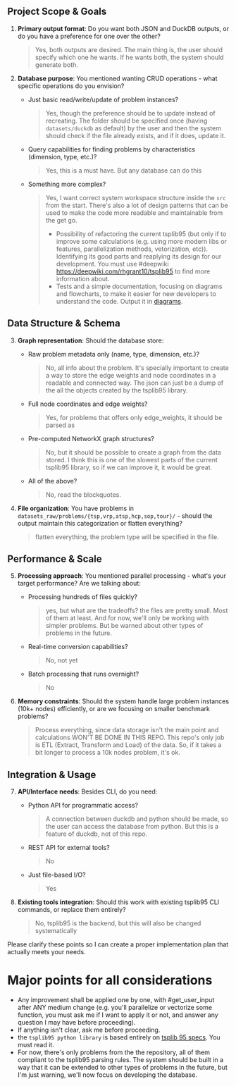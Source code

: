 ## Project Scope & Goals

1. **Primary output format**: Do you want both JSON and DuckDB outputs, or do you have a preference for one over the other?
   > Yes, both outputs are desired. The main thing is, the user should specify which one he wants. If he wants both, the system should generate both.

2. **Database purpose**: You mentioned wanting CRUD operations - what specific operations do you envision?
   - Just basic read/write/update of problem instances?
     > Yes, though the preference should be to update instead of recreating. The folder should be specified once (having `datasets/duckdb` as default) by the user and then the system should check if the file already exists, and if it does, update it.
   - Query capabilities for finding problems by characteristics (dimension, type, etc.)?
     > Yes, this is a must have. But any database can do this
   - Something more complex?
     > Yes, I want correct system workspace structure inside the `src` from the start. There's also a lot of design patterns that can be used to make the code more readable and maintainable from the get go.
     > - Possibility of refactoring the current tsplib95 (but only if to improve some calculations (e.g. using more modern libs or features, parallelization methods, vetorization, etc)). Identifying its good parts and reaplying its design for our development. You must use #deepwiki <https://deepwiki.com/rhgrant10/tsplib95> to find more information about.
     > - Tests and a simple documentation, focusing on diagrams and flowcharts, to make it easier for new developers to understand the code. Output it in [diagrams](./diagrams/).

## Data Structure & Schema

3. **Graph representation**: Should the database store:
   - Raw problem metadata only (name, type, dimension, etc.)?
     > No, all info about the problem. It's specially important to create a way to store the edge weights and node coordinates in a readable and connected way. The json can just be a dump of the all the objects created by the tsplib95 library.
   - Full node coordinates and edge weights?
      > Yes, for problems that offers only edge_weights, it should be parsed as
   - Pre-computed NetworkX graph structures?
      > No, but it should be possible to create a graph from the data stored. I think this is one of the slowest parts of the current tsplib95 library, so if we can improve it, it would be great.
   - All of the above?
     > No, read the blockquotes.

4. **File organization**: You have problems in `datasets_raw/problems/{tsp,vrp,atsp,hcp,sop,tour}/` - should the output maintain this categorization or flatten everything?
   > flatten everything, the problem type will be specified in the file.

## Performance & Scale

5. **Processing approach**: You mentioned parallel processing - what's your target performance? Are we talking about:
   - Processing hundreds of files quickly?
     > yes, but what are the tradeoffs? the files are pretty small. Most of them at least. And for now, we'll only be working with simpler problems. But be warned about other types of problems in the future.
   - Real-time conversion capabilities?
     > No, not yet
   - Batch processing that runs overnight?
     > No

6. **Memory constraints**: Should the system handle large problem instances (10k+ nodes) efficiently, or are we focusing on smaller benchmark problems?
   > Process everything, since data storage isn't the main point and calculations WON'T BE DONE IN THIS REPO. This repo's only job is ETL (Extract, Transform and Load) of the data. So, if it takes a bit longer to process a 10k nodes problem, it's ok.
  
## Integration & Usage

7. **API/Interface needs**: Besides CLI, do you need:
   - Python API for programmatic access?
     > A connection between duckdb and python should be made, so the user can access the database from python. But this is a feature of duckdb, not of this repo.
   - REST API for external tools?
      > No
   - Just file-based I/O?
     > Yes

8. **Existing tools integration**: Should this work with existing tsplib95 CLI commands, or replace them entirely?
   > No, tsplib95 is the backend, but this will also be changed systematically

Please clarify these points so I can create a proper implementation plan that actually meets your needs.

# Major points for all considerations

- Any improvement shall be applied one by one, with #get_user_input after ANY medium change (e.g. you'll parallelize or vectorize some function, you must ask me if I want to apply it or not, and answer any question I may have before proceeding).
- If anything isn't clear, ask me before proceeding.
- the `tsplib95 python library` is based entirely on [tsplib 95 specs](./../TSPLIB95.md). You must read it.
- For now, there's only problems from the the repository, all of them compliant to the tsplib95 parsing rules. The system should be built in a way that it can be extended to other types of problems in the future, but I'm just warning, we'll now focus on developing the database.
